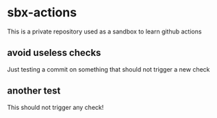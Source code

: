 # sbx-actions
This is a private repository used as a sandbox to learn github actions

## avoid useless checks
Just testing a commit on something that should not trigger a new check

## another test
This should not trigger any check!
